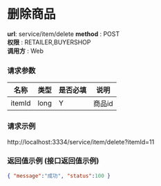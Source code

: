 删除商品
=======

**url**: service/item/delete
**method** : POST  
**权限** : RETAILER,BUYERSHOP  
**调用方** : Web

### 请求参数
|     名称  	 |  类型   | 是否必填  |             说明                                                   |
|------------|--------|----------|-------------------------------------------------------------------|
| itemId     | long    | Y        | 商品id   	                                                       |                                      

### 请求示例
http://localhost:3334/service/item/delete?itemId=11

### 返回值示例 (接口返回值示例)

```json
{ "message":"成功", "status":100 }
```